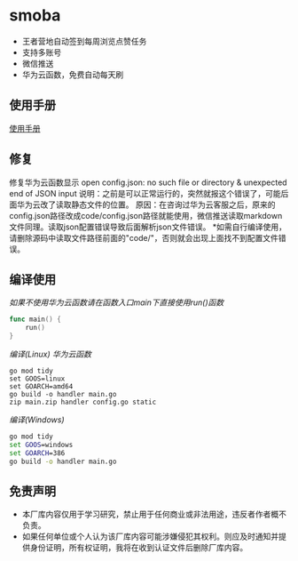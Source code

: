 # smoba
* 王者营地自动签到每周浏览点赞任务
* 支持多账号
* 微信推送
* 华为云函数，免费自动每天刷

## 使用手册
[使用手册](https://gosmoba.vercel.app/)

## 修复
修复华为云函数显示 open config.json: no such file or directory & unexpected end of JSON input
说明：之前是可以正常运行的，突然就报这个错误了，可能后面华为云改了读取静态文件的位置。
原因：在咨询过华为云客服之后，原来的config.json路径改成code/config.json路径就能使用，微信推送读取markdown文件同理。读取json配置错误导致后面解析json文件错误。
*如需自行编译使用，请删除源码中读取文件路径前面的"code/"，否则就会出现上面找不到配置文件错误。

## 编译使用
*如果不使用华为云函数请在函数入口main下直接使用run()函数*
```go
func main() {
	run()
}
```
*编译(Linux) 华为云函数*
```Terminal
go mod tidy
set GOOS=linux
set GOARCH=amd64
go build -o handler main.go
zip main.zip handler config.go static
```

*编译(Windows)*
```cmd
go mod tidy
set GOOS=windows
set GOARCH=386
go build -o handler main.go
```

## 免责声明
* 本厂库内容仅用于学习研究，禁止用于任何商业或非法用途，违反者作者概不负责。
* 如果任何单位或个人认为该厂库内容可能涉嫌侵犯其权利。则应及时通知并提供身份证明，所有权证明，我将在收到认证文件后删除厂库内容。
